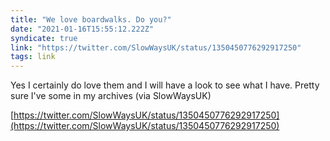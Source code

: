 ```yaml
---
title: "We love boardwalks. Do you?"
date: "2021-01-16T15:55:12.222Z"
syndicate: true
link: "https://twitter.com/SlowWaysUK/status/1350450776292917250"
tags: link
---
```


Yes I certainly do love them and I will have a look to see what I have. Pretty sure I've some in my archives (via SlowWaysUK)

[https://twitter.com/SlowWaysUK/status/1350450776292917250](https://twitter.com/SlowWaysUK/status/1350450776292917250)